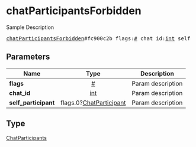 # chatParticipantsForbidden

Sample Description

<pre>
<a href="../constructor/chatParticipantsForbidden.md">chatParticipantsForbidden</a>#fc900c2b flags:<a href="../type/#.md">#</a> chat_id:<a href="../type/int.md">int</a> self_participant:flags.0?<a href="../type/ChatParticipant.md">ChatParticipant</a> = <a href="../type/ChatParticipants.md">ChatParticipants</a>;</pre>
## Parameters

| Name | Type | Description |
|------|:----:|-------------|
| **flags** | <a href="../type/#.md">#</a> | Param description |
| **chat_id** | <a href="../type/int.md">int</a> | Param description |
| **self_participant** | flags.0?<a href="../type/ChatParticipant.md">ChatParticipant</a> | Param description |

## Type

<a href="../type/ChatParticipants.md">ChatParticipants</a>
